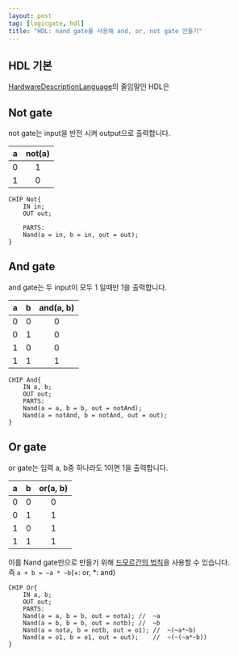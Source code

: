 ```yaml
---
layout: post
tag: [logicgate, hdl]
title: "HDL: nand gate를 사용해 and, or, not gate 만들기"
---
```

## HDL 기본
[HardwareDescriptionLanguage]()의 줄임말인 HDL은 
## Not gate
not gate는 input을 반전 시켜 output으로 출력합니다.

| a | not(a) |
| :---: | :---: |
| 0 | 1 |
| 1 | 0 |  

``` hdl
CHIP Not{
    IN in;
    OUT out;
    
    PARTS:
    Nand(a = in, b = in, out = out);
}
```

## And gate
and gate는 두 input이 모두 1 일때만 1을 출력합니다.  

| a | b | and(a, b) |
| :-: | :-: | :-: |
| 0 | 0 | 0 |
| 0 | 1 | 0 |
| 1 | 0 | 0 |
| 1 | 1 | 1 |  

``` hdl
CHIP And{
    IN a, b;
    OUT out;
    PARTS:
    Nand(a = a, b = b, out = notAnd);
    Nand(a = notAnd, b = notAnd, out = out);
}
```
## Or gate
or gate는 입력 a, b중 하나라도 1이면 1을 출력합니다.  

| a | b | or(a, b) |
| :-: | :-: | :-: |
| 0 | 0 | 0 |
| 0 | 1 | 1 |
| 1 | 0 | 1 |
| 1 | 1 | 1 |  

이를 Nand gate만으로 만들기 위해 [드모르간의 법칙](https://ko.wikipedia.org/wiki/%EB%93%9C_%EB%AA%A8%EB%A5%B4%EA%B0%84%EC%9D%98_%EB%B2%95%EC%B9%99)을 사용할 수 있습니다.  
즉 `a + b = ~a * ~b`(+: or, *: and)  
``` hdl
CHIP Or{
    IN a, b;
    OUT out;
    PARTS:
    Nand(a = a, b = b, out = nota); //  ~a
    Nand(a = b, b = b, out = notb); //  ~b
    Nand(a = nota, b = notb, out = o1); //  ~(~a*~b)
    Nand(a = o1, b = o1, out = out);    //  ~(~(~a*~b))
}
```

